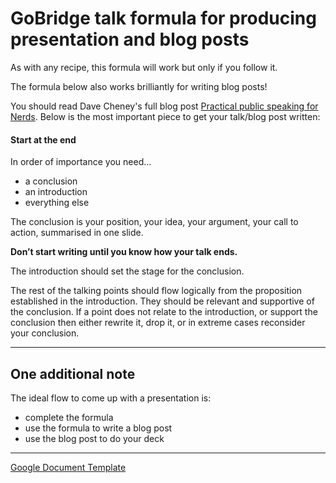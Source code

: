 # GoBridge talk formula for producing presentation and blog posts

As with any recipe, this formula will work but only if you follow it.

The formula below also works brilliantly for writing blog posts!

You should read Dave Cheney's full blog post [Practical public speaking for Nerds](http://dave.cheney.net/2015/02/17/practical-public-speaking-for-nerds). Below is the most important piece to get your talk/blog post written:

#### Start at the end

In order of importance you need...
- a conclusion
- an introduction
- everything else

The conclusion is your position, your idea, your argument, your call to action, summarised in one slide.

**Don’t start writing until you know how your talk ends.**

The introduction should set the stage for the conclusion.

The rest of the talking points should flow logically from the proposition established in the introduction. They should be relevant and supportive of the conclusion. If a point does not relate to the introduction, or support the conclusion then either rewrite it, drop it, or in extreme cases reconsider your conclusion.

-----
## One additional note

The ideal flow to come up with a presentation is:
- complete the formula
- use the formula to write a blog post
- use the blog post to do your deck

-----
[Google Document Template](https://docs.google.com/document/d/16llwMgq38wIt19Oj-TrunrPsfczrCNgvIqioslcdb6Q)

